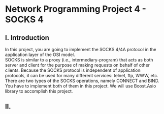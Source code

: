# Network Programming Project 4 - SOCKS 4
## I. Introduction
In this project, you are going to implement the SOCKS 4/4A protocol in the application layer of the OSI model.<br>
SOCKS is similar to a proxy (i.e., intermediary-program) that acts as both server and client for the purpose of making requests on behalf of other clients.
Because the SOCKS protocol is independent of application protocols, it can be used for many different services: telnet, ftp, WWW, etc.
There are two types of the SOCKS operations, namely CONNECT and BIND. You have to implement both of them in this project.
We will use Boost.Asio library to accomplish this project.

## II. 
